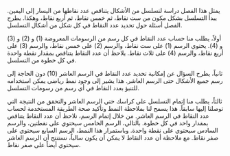 يمثل هذا الفصل دراسة لتسلسل من الأشكال يتناقص عدد نقاطها من اليسار إلى اليمين.  يبدأ التسلسل بشكل مكون من ست نقاط، ثم خمس نقاط، ثم أربع نقاط، وهكذا.  يطرح الفصل أسئلة حول تحديد عدد النقاط في كل شكل من أشكال التسلسل.

أولاً، يطلب منا حساب عدد النقاط في كل رسم من الرسومات المعروضة (1) و (2) و (3) و (4).  يحتوي الرسم (1) على ست نقاط، والرسم (2) على خمس نقاط، والرسم (3) على أربع نقاط، والرسم (4) على ثلاث نقاط.  يلاحظ أن عدد النقاط يتناقص بمقدار نقطة واحدة في كل خطوة من التسلسل.

ثانياً، يطرح السؤال عن إمكانية تحديد عدد النقاط في الرسم العاشر (10) دون الحاجة إلى رسم جميع الأشكال حتى الرسم العاشر.  هذا يشير إلى وجود نمط رياضي يمكن استخدامه للتنبؤ بعدد النقاط في أي رسم من رسومات التسلسل.

ثالثاً، يطلب منا إتمام التسلسل على كراسك حتى الرسم العاشر والتحقق من النتيجة التي توصلنا إليها سابقاً.  هذا يسمح لنا بملاحظة النمط وتأكيد صحة الطريقة المستخدمة لحساب عدد النقاط في الرسم العاشر.  من خلال إتمام الرسم، نلاحظ أن عدد النقاط يتناقص بمقدار واحد في كل خطوة.  بالتالي، الرسم الخامس سيحتوي على نقطتين، والرسم السادس سيحتوي على نقطة واحدة.  وباستمرار هذا النمط، الرسم السابع سيحتوي على صفر نقاط.  مع ملاحظة أن عدد النقاط لا يمكن أن يكون سالباً، نستنتج أن الرسم العاشر سيحتوي أيضاً على صفر نقاط.